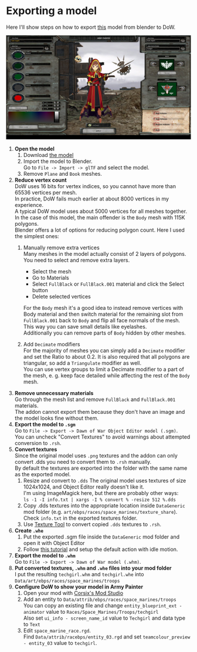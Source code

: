 # Exporting a model

Here I'll show steps on how to export [this](https://sketchfab.com/3d-models/anime-girl-tech-priest-umm-warhammer-40000-ca349371124b4523b1cb59cc8fd99c1c) model from blender to DoW.  

![army_painter_preview](../images/techgirl_army_painter.jpg)

1. **Open the model**
    1. Download [the model](https://sketchfab.com/3d-models/anime-girl-tech-priest-umm-warhammer-40000-ca349371124b4523b1cb59cc8fd99c1c)
    2. Import the model to Blender.  
    Go to `File -> Import -> glTF` and select the model.
    3. Remove `Plane` and `Book` meshes.
2. **Reduce vertex count**  
    DoW uses 16 bits for vertex indices, so you cannot have more than 65536 vertices per mesh.  
    In practice, DoW fails much earlier at about 8000 vertices in my experience.  
    A typical DoW model uses about 5000 vertices for all meshes together.  
    In the case of this model, the main offender is the `Body` mesh with 115K polygons.  
    Blender offers a lot of options for reducing polygon count. Here I used the simplest ones:
    1. Manually remove extra vertices  
        Many meshes in the model actually consist of 2 layers of polygons. You need to select and remove extra layers.  
        - Select the mesh
        - Go to Materials
        - Select `FullBlack` or `FullBlack.001` material and click the Select button
        - Delete selected vertices

        For the `Body` mesh it's a good idea to instead remove vertices with Body material and then switch material for the remaining slot from `FullBlack.001` back to `Body` and flip all face normals of the mesh. This way you can save small details like eyelashes.   
        Additionally you can remove parts of `Body` hidden by other meshes.
    2. Add `Decimate` modifiers  
        For the majority of meshes you can simply add a `Decimate` modifier and set the Ratio to about 0.2.
        It is also required that all polygons are triangular, so add a `Triangulate` modifier as well.  
        You can use vertex groups to limit a Decimate modifier to a part of the mesh, e. g. keep face detailed while affecting the rest of the `Body` mesh.
3. **Remove unnecessary materials**  
    Go through the mesh list and remove `FullBlack` and `FullBlack.001` materials.  
    The addon cannot export them because they don't have an image and the model looks fine without them.
4. **Export the model to `.sgm`**  
    Go to `File -> Export -> Dawn of War Object Editor model (.sgm)`.  
    You can uncheck "Convert Textures" to avoid warnings about attempted conversion to `.rsh`.
5. **Convert textures**  
    Since the original model uses `.png` textures and the addon can only convert .dds you need to convert them to `.rsh` manually.  
    By default the textures are exported into the folder with the same name as the exported model.
    1. Resize and convert to `.dds`
      The original model uses textures of size 1024x1024, and Object Editor really doesn't like it.  
      I'm using ImageMagick here, but there are probably other ways:  
      `ls -1 -I info.txt | xargs -I % convert % -resize 512 %.dds`
    2. Copy .dds textures into the appropriate location inside `DataGeneric` mod folder (e.g. `art/ebps/races/space_marines/texture_share`). Check `info.txt` in the exported textures folder.
    3. Use [Texture Tool](https://skins.hiveworldterra.co.uk/Downloads/detail_DawnOfWarTextureTool.html) to convert copied `.dds` textures to `.rsh`.
6. **Create `.whe`**
    1. Put the exported .sgm file inside the `DataGeneric` mod folder and open it with Object Editor
    2. Follow [this tutorial](https://web.archive.org/web/20071016120753/http://ageofsquat.com/mod_tutorials/idle_and_move.html) and setup the default action with idle motion.
7. **Export the model to `.whm`**  
 Go to `File -> Export -> Dawn of War model (.whm)`.
8. **Put converted textures, `.whm` and `.whe` files into your mod folder**  
    I put the resulting `techgirl.whm` and `techgirl.whe` into `Data/art/ebps/races/space_marines/troops`
9. **Configure DoW to show your model in Army Painter**
    1. Open your mod with [Corsix's Mod Studio](https://modstudio.corsix.org/)
    2. Add an entity to `Data/attrib/ebps/races/space_marines/troops`  
        You can copy an existing file and change `entity_blueprint_ext - animator` value to `Races/Space_Marines/Troops/techgirl`  
        Also set `ui_info - screen_name_id` value to `Techgirl` and data type to `Text`
    3. Edit `space_marine_race.rgd`.  
        Find `Data/attrib/racebps/entity_03.rgd` and set `teamcolour_preview - entity_03` value to `techgirl`.
